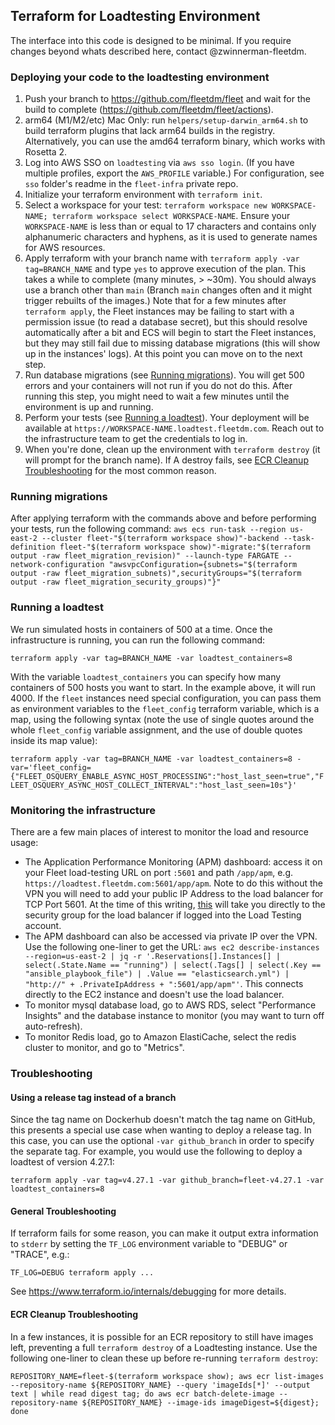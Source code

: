 ## Terraform for Loadtesting Environment

The interface into this code is designed to be minimal.
If you require changes beyond whats described here, contact @zwinnerman-fleetdm.

### Deploying your code to the loadtesting environment

1. Push your branch to https://github.com/fleetdm/fleet and wait for the build to complete (https://github.com/fleetdm/fleet/actions).
1. arm64 (M1/M2/etc) Mac Only: run `helpers/setup-darwin_arm64.sh` to build terraform plugins that lack arm64 builds in the registry.  Alternatively, you can use the amd64 terraform binary, which works with Rosetta 2.
1. Log into AWS SSO on `loadtesting` via `aws sso login`. (If you have multiple profiles, export the `AWS_PROFILE` variable.) For configuration, see `sso` folder's readme in the `fleet-infra` private repo.
1. Initialize your terraform environment with `terraform init`.
1. Select a workspace for your test: `terraform workspace new WORKSPACE-NAME; terraform workspace select WORKSPACE-NAME`. Ensure your `WORKSPACE-NAME` is less than or equal to 17 characters and contains only alphanumeric characters and hyphens, as it is used to generate names for AWS resources.
1. Apply terraform with your branch name with `terraform apply -var tag=BRANCH_NAME` and type `yes` to approve execution of the plan. This takes a while to complete (many minutes, > ~30m). You should always use a branch other than `main` (Branch `main` changes often and it might trigger rebuilts of the images.) Note that for a few minutes after `terraform apply`, the Fleet instances may be failing to start with a permission issue (to read a database secret), but this should resolve automatically after a bit and ECS will begin to start the Fleet instances, but they may still fail due to missing database migrations (this will show up in the instances' logs). At this point you can move on to the next step.
1. Run database migrations (see [Running migrations](#running-migrations)). You will get 500 errors and your containers will not run if you do not do this. After running this step, you might need to wait a few minutes until the environment is up and running.
2. Perform your tests (see [Running a loadtest](#running-a-loadtest)). Your deployment will be available at `https://WORKSPACE-NAME.loadtest.fleetdm.com`. Reach out to the infrastructure team to get the credentials to log in.
3. When you're done, clean up the environment with `terraform destroy` (it will prompt for the branch name). If A destroy fails, see [ECR Cleanup Troubleshooting](#ecr-cleanup-troubleshooting) for the most common reason.

### Running migrations

After applying terraform with the commands above and before performing your tests, run the following command:
`aws ecs run-task --region us-east-2 --cluster fleet-"$(terraform workspace show)"-backend --task-definition fleet-"$(terraform workspace show)"-migrate:"$(terraform output -raw fleet_migration_revision)" --launch-type FARGATE --network-configuration "awsvpcConfiguration={subnets="$(terraform output -raw fleet_migration_subnets)",securityGroups="$(terraform output -raw fleet_migration_security_groups)"}"`

### Running a loadtest

We run simulated hosts in containers of 500 at a time. Once the infrastructure is running, you can run the following command:

`terraform apply -var tag=BRANCH_NAME -var loadtest_containers=8`

With the variable `loadtest_containers` you can specify how many containers of 500 hosts you want to start. In the example above, it will run 4000. If the `fleet` instances need special configuration, you can pass them as environment variables to the `fleet_config` terraform variable, which is a map, using the following syntax (note the use of single quotes around the whole `fleet_config` variable assignment, and the use of double quotes inside its map value):

`terraform apply -var tag=BRANCH_NAME -var loadtest_containers=8 -var='fleet_config={"FLEET_OSQUERY_ENABLE_ASYNC_HOST_PROCESSING":"host_last_seen=true","FLEET_OSQUERY_ASYNC_HOST_COLLECT_INTERVAL":"host_last_seen=10s"}'`

### Monitoring the infrastructure

There are a few main places of interest to monitor the load and resource usage:

* The Application Performance Monitoring (APM) dashboard: access it on your Fleet load-testing URL on port `:5601` and path `/app/apm`, e.g. `https://loadtest.fleetdm.com:5601/app/apm`.  Note to do this without the VPN you will need to add your public IP Address to the load balancer for TCP Port 5601.  At the time of this writing, [this](https://us-east-2.console.aws.amazon.com/vpc/home?region=us-east-2#SecurityGroup:groupId=sg-0e67d910a662720f8) will take you directly to the security group for the load balancer if logged into the Load Testing account.
* The APM dashboard can also be accessed via private IP over the VPN.  Use the following one-liner to get the URL: `aws ec2 describe-instances --region=us-east-2 | jq -r '.Reservations[].Instances[] | select(.State.Name == "running") | select(.Tags[] | select(.Key == "ansible_playbook_file") | .Value == "elasticsearch.yml") | "http://" + .PrivateIpAddress + ":5601/app/apm"'`.  This connects directly to the EC2 instance and doesn't use the load balancer.
* To monitor mysql database load, go to AWS RDS, select "Performance Insights" and the database instance to monitor (you may want to turn off auto-refresh).
* To monitor Redis load, go to Amazon ElastiCache, select the redis cluster to monitor, and go to "Metrics".

### Troubleshooting

#### Using a release tag instead of a branch

Since the tag name on Dockerhub doesn't match the tag name on GitHub, this presents a special use case when wanting to deploy a release tag.  In this case, you can use the optional `-var github_branch` in order to specify the separate tag.  For example, you would use the following to deploy a loadtest of version 4.27.1:

`terraform apply -var tag=v4.27.1 -var github_branch=fleet-v4.27.1 -var loadtest_containers=8`

#### General Troubleshooting

If terraform fails for some reason, you can make it output extra information to `stderr` by setting the `TF_LOG` environment variable to "DEBUG" or "TRACE", e.g.:

`TF_LOG=DEBUG terraform apply ...`

See https://www.terraform.io/internals/debugging for more details.

#### ECR Cleanup Troubleshooting

In a few instances, it is possible for an ECR repository to still have images left, preventing a full `terraform destroy` of a Loadtesting instance.  Use the following one-liner to clean these up before re-running `terraform destroy`:

`REPOSITORY_NAME=fleet-$(terraform workspace show); aws ecr list-images --repository-name ${REPOSITORY_NAME} --query 'imageIds[*]' --output text | while read digest tag; do aws ecr batch-delete-image --repository-name ${REPOSITORY_NAME} --image-ids imageDigest=${digest}; done`
